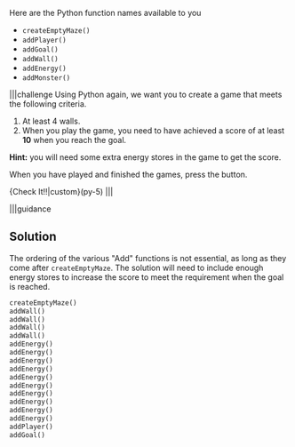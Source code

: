 
Here are the Python function names available to you

- `createEmptyMaze()`
- `addPlayer()`
- `addGoal()`
- `addWall()`
- `addEnergy()`
- `addMonster()`

|||challenge
Using Python again, we want you to create a game that meets the following criteria.

1. At least 4 walls.
1. When you play the game, you need to have achieved a score of at least **10** when you reach the goal.

**Hint:** you will need some extra energy stores in the game to get the score.

When you have played and finished the games, press the button.

{Check It!!|custom}(py-5)
|||


|||guidance
## Solution

The ordering of the various "Add" functions is not essential, as long as they come after `createEmptyMaze`. The solution will need to include enough energy stores to increase the score to meet the requirement when the goal is reached.

```python
createEmptyMaze()
addWall()
addWall()
addWall()
addWall()
addEnergy()
addEnergy()
addEnergy()
addEnergy()
addEnergy()
addEnergy()
addEnergy()
addEnergy()
addEnergy()
addEnergy()
addPlayer()
addGoal()
```